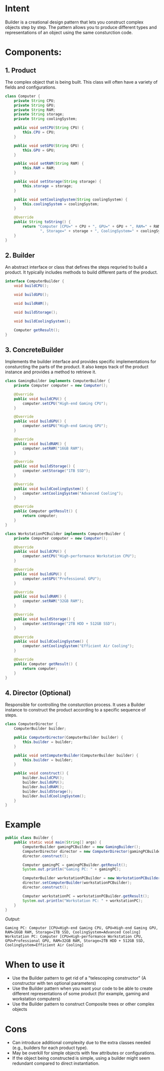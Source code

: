 # Intent

Builder is a creational design pattern that lets you construct complex objects step by step. The pattern allows you to produce different types and representations of an object using the same consturction code.

# Components:

## 1. Product
The complex object that is being built. This class will often have a variety of fields and configurations.

```java
class Computer {
    private String CPU;
    private String GPU;
    private String RAM;
    private String storage;
    private String coolingSystem;

    public void setCPU(String CPU) {
        this.CPU = CPU;
    }

    public void setGPU(String GPU) {
        this.GPU = GPU;
    }

    public void setRAM(String RAM) {
        this.RAM = RAM;
    }

    public void setStorage(String storage) {
        this.storage = storage;
    }

    public void setCoolingSystem(String coolingSystem) {
        this.coolingSystem = coolingSystem;
    }

    @Override
    public String toString() {
        return "Computer [CPU=" + CPU + ", GPU=" + GPU + ", RAM=" + RAM +
                ", Storage=" + storage + ", CoolingSystem=" + coolingSystem + "]";
    }
}
```

## 2. Builder
An abstract interface or class that defines the steps requried to build a product. It typically includes methods to build different parts of the product.

```java
interface ComputerBuilder {
    void buildCPU();

    void buildGPU();

    void buildRAM();

    void buildStorage();

    void buildCoolingSystem();

    Computer getResult();
}
```

## 3. ConcreteBuilder
Implements the builder interface and provides specific implementations for consturcting the parts of the product. It also keeps track of the product instance and provides a method to retrieve it.

```java
class GamingBuilder implements ComputerBuilder {
    private Computer computer = new Computer();

    @Override
    public void buildCPU() {
        computer.setCPU("High-end Gaming CPU");
    }

    @Override
    public void buildGPU() {
        computer.setGPU("High-end Gaming GPU");
    }

    @Override
    public void buildRAM() {
        computer.setRAM("16GB RAM");
    }

    @Override
    public void buildStorage() {
        computer.setStorage("1TB SSD");
    }

    @Override
    public void buildCoolingSystem() {
        computer.setCoolingSystem("Advanced Cooling");
    }

    @Override
    public Computer getResult() {
        return computer;
    }
}

class WorkstationPCBuilder implements ComputerBuilder {
    private Computer computer = new Computer();

    @Override
    public void buildCPU() {
        computer.setCPU("High-performance Workstation CPU");
    }

    @Override
    public void buildGPU() {
        computer.setGPU("Professional GPU");
    }

    @Override
    public void buildRAM() {
        computer.setRAM("32GB RAM");
    }

    @Override
    public void buildStorage() {
        computer.setStorage("2TB HDD + 512GB SSD");
    }

    @Override
    public void buildCoolingSystem() {
        computer.setCoolingSystem("Efficient Air Cooling");
    }

    @Override
    public Computer getResult() {
        return computer;
    }
}
```

## 4. Director (Optional)
Responsible for controlling the consturction process. It uses a Builder instance to construct the product according to a specific sequence of steps.

```java
class ComputerDirector {
    ComputerBuilder builder;

    public ComputerDirector(ComputerBuilder builder) {
        this.builder = builder;
    }

    public void setComputerBuilder(ComputerBuilder builder) {
        this.builder = builder;
    }

    public void construct() {
        builder.buildCPU();
        builder.buildGPU();
        builder.buildRAM();
        builder.buildStorage();
        builder.buildCoolingSystem();
    }
}
```

# Example

```java
public class Builder {
    public static void main(String[] args) {
        ComputerBuilder gamingPCBuilder = new GamingBuilder();
        ComputerDirector director = new ComputerDirector(gamingPCBuilder);
        director.construct();

        Computer gamingPC = gamingPCBuilder.getResult();
        System.out.println("Gaming PC: " + gamingPC);

        ComputerBuilder workstationPCBuilder = new WorkstationPCBuilder();
        director.setComputerBuilder(workstationPCBuilder);
        director.construct();

        Computer workstationPC = workstationPCBuilder.getResult();
        System.out.println("Workstation PC: " + workstationPC);
    }
}
```

*Output:*
```
Gaming PC: Computer [CPU=High-end Gaming CPU, GPU=High-end Gaming GPU, RAM=16GB RAM, Storage=1TB SSD, CoolingSystem=Advanced Cooling]
Workstation PC: Computer [CPU=High-performance Workstation CPU, GPU=Professional GPU, RAM=32GB RAM, Storage=2TB HDD + 512GB SSD, CoolingSystem=Efficient Air Cooling]
```

# When to use it

- Use the Builder pattern to get rid of a "telescoping constructor" (A constructor with ten optional parameters)
- Use the Builder pattern when you want your code to be able to create different representations of some product (for example, gaming and workstation computers)
- Use the Builder pattern to construct Composite trees or other complex objects

# Cons

- Can introduce additional complexity due to the extra classes needed (e.g., builders for each product type).
- May be overkill for simple objects with few attributes or configurations.
- If the object being constructed is simple, using a builder might seem redundant compared to direct instantiation.
